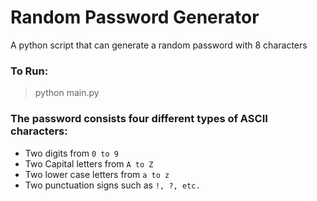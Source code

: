 # Random Password Generator
A python script that can generate a random password with 8 characters

### To Run:
> python main.py

### The password consists four different types of ASCII characters:
* Two digits from `0 to 9`
* Two Capital letters from `A to Z`
* Two lower case letters from `a to z`
* Two punctuation signs such as `!, ?, etc.`